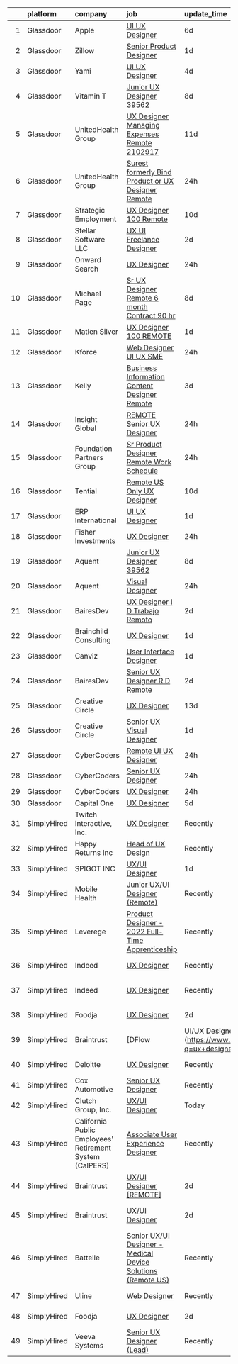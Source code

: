 

|    | platform    | company                                                  | job                                                                                                                                                                                                                                                                                                                                                                                                                                                                                                                                                                                                                                                                                                                                                                                                                                                                                                                                                                                                                                                                                                                                                                                                                                                                                                                                                                                                                                                                                                                                                                                                  | update_time   | location                  |
|---:|:------------|:---------------------------------------------------------|:-----------------------------------------------------------------------------------------------------------------------------------------------------------------------------------------------------------------------------------------------------------------------------------------------------------------------------------------------------------------------------------------------------------------------------------------------------------------------------------------------------------------------------------------------------------------------------------------------------------------------------------------------------------------------------------------------------------------------------------------------------------------------------------------------------------------------------------------------------------------------------------------------------------------------------------------------------------------------------------------------------------------------------------------------------------------------------------------------------------------------------------------------------------------------------------------------------------------------------------------------------------------------------------------------------------------------------------------------------------------------------------------------------------------------------------------------------------------------------------------------------------------------------------------------------------------------------------------------------|:--------------|:--------------------------|
|  1 | Glassdoor   | Apple                                                    | [UI   UX Designer](https://www.glassdoor.com/partner/jobListing.htm?pos=111&ao=1110586&s=58&guid=000001836e4c9356b1967c57c27b4a24&src=GD_JOB_AD&t=SR&vt=w&cs=1_9a049151&cb=1664002856144&jobListingId=1008146232570&cpc=AC285F3A3ECA6BB0&jrtk=3-0-1gdn4p4s3kbmu801-1gdn4p4shg4ek800-10d876441d9dbc59--6NYlbfkN0BvKrLyj5gPmtZO9T8euul8TCxuuKNOtzRJOomxnwSEodTz2Bc-sPZl5OJ9R4TJsNdP1LrRDE0KT8JEjveg7rgr2XaFdWdHk3lIFAJ3qXp8x5UW7eSBwDM-TFrC0_xx-L4h4jIwPYhd4pmUXRU2P9eVwrXTp1SwOBEBCd69L-RUDuFHNV0BN3UIWvexDVkv3ciSZdT6KVhPm1ZlsTyIafWaPQTFo7sPlu4wmHgxMe6D6-KFPfbn3jItwURolKmvRRLN7zkY_KYX7dsH14BtvPPQwspe22nLo7oce48Ztvh-HRLnIK83f43UV7Y9XcBf6RipVoqlSI8yCrJYiI4CF3l4fvyO-VGaWr252iDN411PeNVlxrs6j7K5Bhl9-hf16JEgkMOokVsY1Ei9T_UwAAcV9wT7umFWy2brHwFpnBiO-Pm4ldhwLuhpVzbZHmd708f0F-aTnbBl5W4V4FXCaASpBVnAauwgNo6yhLwdR9LKtxXCUTJt735LEDvpsqJNa-vRGe6NFPUxILfkitEyfHosnkwjAGRZodaRX_pN0J17gTBD34QLM7mV-FjMPkmy8k4wtx_XdxUH6c43FMWWkJ_FsEQuQAicXApWk4FflZQ-nx68-jNT99-DxPL4VhzeKx1NFMi7cfmhdyJO0K2C2vprDtL_na1T8beV1W0TMQ7rPXF-agWOGkaWuBVv6UYW_WVzczws4hlOTTCOtMZcfzRbZXkBsOx3zL4ipe1TcUvPwm_1s9FsqZlPKaWLTROfB2IWF9Hpg3G8B5gPg5Tbg_rkh4C-WHCCKgfvyv3L5d-YFVXXNMxsKaXHnRoN1aUqKBUNviBqHCPqYiyNgv15MGAtwq8aKUONuay8x4JqlhJ-6Onzrc0WUW7EoKBhottfpFL5lq7I6ymHEsbyT7CJggD_0ta4kgT5_9T1K9lwwmwwZoLjZ-1is3kqvUSpxgWhGFE%3D)                                                                                                                                                                                                                                                                                 | 6d            | Culver City, CA           |
|  2 | Glassdoor   | Zillow                                                   | [Senior Product Designer](https://www.glassdoor.com/partner/jobListing.htm?pos=105&ao=1110586&s=58&guid=000001836e4c9356b1967c57c27b4a24&src=GD_JOB_AD&t=SR&vt=w&cs=1_538b8110&cb=1664002856144&jobListingId=1008156227023&cpc=444700D72F2ECBCE&jrtk=3-0-1gdn4p4s3kbmu801-1gdn4p4shg4ek800-c94d67072967c9b4--6NYlbfkN0ANMurRYyPEXg08u6OamUd1Mvhk-zhFSGYIZgoJR86UvQ_x0FKK8TrZZD49G3rLjS-tjOd6xKKLyKS9NoeJex5njCyytidwz41-dQD_Vp22TAwtgMLTaIC4vgipjVMZ092ad3gCK2TTFYwdN9Ed0VUYXSKhXNMtyS3Iu1fi54C-dkhDP753avMelcP2nrpCURn4fZZ0pBeTq-uS1tLN52ZfGdsAusT4HwZokJmgTuQZFlMhzWn6LLjqy-AENu7tw4ds-d1953627YdQ_AVOB1wSezuAsektyWjxaTPWIusvqfgM0D4gRugN4qIld22xQI_NVpLFoELtOzO_0ZgZzByUbKJznGLK814cIVS40hMBqEjs1IzcESuWNGzzPTLgNuLVgvk-wjmJMHovcNR9TH4zfF6VD3orgXmGqFzQyNh4eXokZ6cA93KhdNB_41sdIL2aQi2uN1S_f7Z_ujM-79y8eDXksrSgrYA-4QHR7if-1veHfWHnNcd7aXrKhWHp3a-mqZ1LKY4FXbdKoSsY4K8u6zqM8joHF-DVkm9g_2OMVlurkh1Xhar-Rku0tn77ka6sf_w2ViKPe22i1xSOdYZiozeORWGfhhn-X6g2YAXFyvuMTGQAraszbN_rxo4r7rSkN30WmD2EgMEBzd0JnOMQBM3uya69NxCFPWpzAzcXOkyBUjex7D4yEgKlu1Jow5bq9xR1O1x_Apfxt6p250osSsvUxVVBLhCT5qbJIgMim7SR3fJxOdIEl_4BWz_DovdF638fnEqACAVY_gFTxHY6g-U6pKqGe-veYBNEt5OIYA-imunmmb6RwHwHbVdDb75AKw0_EOeqyEvJE045ONoqmiPe9JCY4-ZLi661g4e6uxxoXUEVGmQjcj7B2pXHLMNkKQoM2Bo5AcfA97vzIHYL)                                                                                                                                                                                                                                                                                                                        | 1d            | Remote                    |
|  3 | Glassdoor   | Yami                                                     | [UI UX Designer](https://www.glassdoor.com/partner/jobListing.htm?pos=108&ao=1110586&s=58&guid=000001836e4c9356b1967c57c27b4a24&src=GD_JOB_AD&t=SR&vt=w&ea=1&cs=1_56c64382&cb=1664002856144&jobListingId=1008149555421&cpc=7F6F94E2229B3AB5&jrtk=3-0-1gdn4p4s3kbmu801-1gdn4p4shg4ek800-09964aeb7f0bb5bd--6NYlbfkN0DsBOlmEAMqZtav1V1WKZO3RUElpafjggtWvxyDQ3xFSnW2ELFgJeLXwsld2gEIEagmPG55kbtsRLrLb22705RPLsx6hgQ6T8kUGgY5Eob9IFmQcBb-viRy0nVFIiNwludXrfNGoZHEQ-vHvcUe1dwZEjedTDVSi7oNbCCyrY7zQq2v-hv9bhh4lUrQ1w5DHLEW3E9q5_z7VyYNsmcCi0PtC3rylGbgpZInNN6BiOzVraPa1X4DltJJLbsT_ckA3HS9p6poUEf8FLYp7XBNH_XGXBBfCUyffEBkwmMsYV7CDuLkqsDszdnKHKi5fyMk7nMWy-DMGO4erP15oCg-gSvn9sRMAlqo_G-AWHhi5o5a89Ydk1IrReXx_Nc2NdCefhYReLtMUvtzghM17UDoqze6g5slgD26EOxfQlpmMwJrFHu0_IlC31PKEluawewnPGOsK64dCD4bvgxdT-DMJowLtOSThCuv0mkYZO_f-UYtM6YPMPpO1U_eY09LPAx1-Mk%3D)                                                                                                                                                                                                                                                                                                                                                                                                                                                                                                                                                                                                                                                                                                                                              | 4d            | Brea, CA                  |
|  4 | Glassdoor   | Vitamin T                                                | [Junior UX Designer   39562](https://www.glassdoor.com/partner/jobListing.htm?pos=121&ao=1110586&s=58&guid=000001836e4c9356b1967c57c27b4a24&src=GD_JOB_AD&t=SR&vt=w&cs=1_30a3ddc4&cb=1664002856145&jobListingId=1008143792957&cpc=F41FEAB56D215062&jrtk=3-0-1gdn4p4s3kbmu801-1gdn4p4shg4ek800-d40b49f18d499396--6NYlbfkN0DMrcEu7yrtATojKJA7cEzGQ3FdRGWLh0CZQInL4ECGI6k5tN82kdM0OKoro5eXmjqVcNjgB5epRYiURk8pU6ef5Cj0Vc6yfacMP8uR_qZ7WfPM-xoczbb-TGFDmK4GNG4OgJgk8QyDU28Ocn4pJKUo952bAkP-kkYll87KWmI9HseB3yUwjNu21LMpEqJ73SmTpNI2s9sBY0dE1smnh7kHLOtM8JSdn-X57XUDq7SgIAh1L-kOgWE4C7ioXrYaGZegCN5KyxwUfJV1xAoBV9Blsf__78xtBGA1oy_C-689HLkEzLWt7qw3rKd3YBCBxIR9I_3swuVjLxfTgxw2xCjBolG3-jOSiIBYBmF4Pc1C32LqV-ECJwnl1gZbSsmXovvflYyrorItXQCPTAeBxHWMH5AyOgRHKs0LUBRZgKTfRj9yKYgqeNd4xc4MV0Nrv_CMHDZ7WgvPbAwIODOK2bNYiS5U1vmVaI_5UFAhEemaJw%3D%3D)                                                                                                                                                                                                                                                                                                                                                                                                                                                                                                                                                                                                                                                                                                                                                         | 8d            | Remote                    |
|  5 | Glassdoor   | UnitedHealth Group                                       | [UX Designer Managing Expenses Remote 2102917](https://www.glassdoor.com/partner/jobListing.htm?pos=115&ao=1110586&s=58&guid=000001836e4c9356b1967c57c27b4a24&src=GD_JOB_AD&t=SR&vt=w&cs=1_7978c6df&cb=1664002856145&jobListingId=1008134369295&cpc=334ABAF5D42DC775&jrtk=3-0-1gdn4p4s3kbmu801-1gdn4p4shg4ek800-4831527382fa19f4--6NYlbfkN0C8O9VKdOj_1Zh75e9_CvYhSsWVxS1Pvi5WUWhsf4w7FOycHcR50Ta-CQORLM6vDVcl8koeDK1B0mHExEAlkG7njoJp1X-sxamrvYFlKwPmwKMg9qTb62sNo-PB47IUcAghoLOoU9DUWfwcBhqKJlP184V-pO4qxAYbD_xTcME6_L-ODbl_PEhQn_KOrU6VaMtH2iV3jRqKKNMd27w0LDdF09DsA1iD6PkDFUteOitht9CZjqIhRMuvnlbVAIUTxz12klEhM518sZvlR2Xb1vJKWetQWQlDicDJ7_YzzgBplI8ASyxhXaBjfbImzby8TUTwKceN1QPhhPe8dmb6VOPTyxAvCLHt5nIAd62HLh_YzUfnzSDHoiNzd12KjvE3JDUURWif2KDfg73mjcA-V3k2K6jOOJqz4SvVPtN1xUzpqF86QYCMyyTk)                                                                                                                                                                                                                                                                                                                                                                                                                                                                                                                                                                                                                                                                                                                                                                                                   | 11d           | Eden Prairie, MN          |
|  6 | Glassdoor   | UnitedHealth Group                                       | [Surest  formerly Bind  Product or UX Designer   Remote](https://www.glassdoor.com/partner/jobListing.htm?pos=106&ao=1110586&s=58&guid=000001836e4c9356b1967c57c27b4a24&src=GD_JOB_AD&t=SR&vt=w&cs=1_c132b33a&cb=1664002856144&jobListingId=1008158415002&cpc=FD1C1DA32C38CFA7&jrtk=3-0-1gdn4p4s3kbmu801-1gdn4p4shg4ek800-dcc99525ad15f39c--6NYlbfkN0C8O9VKdOj_1Zh75e9_CvYhSsWVxS1Pvi5WUWhsf4w7FOycHcR50Ta-CQORLM6vDVc_d6mlvMmodh148_lKU6wNFMck6kYL_C5JaDh7rHJw08C9tY53dT0fOy7AZxBV4HecvY_6WHx8P5gnpJYh-gRf8kKhng8wXcUrnK2gLGx-iG5z141LqeKWaiMcCzdBzIb34Ug1nyQJBB5bj0Sq8w9tSUEyo5jKnIAA7gHzxZihFxJGeleggXTdaLaJn267FPctZr87BYAkUZM2juhj9wqbk52bD5PWkp4j-pU0H77qo4hn6dzlNe8amLKr4xCMymiXYLwtYfoSYvOrcX4YK16pCldgbE2TCAlKm9Z2geMfSbV_mqzYmGbeHsiyLpgqSoE2YDShsgsEW4qW9QdPuBJSn-dWXaewSzje5koiAGzKhEtxR2F5153KAxUGvzPCew4%3D)                                                                                                                                                                                                                                                                                                                                                                                                                                                                                                                                                                                                                                                                                                                                                                           | 24h           | New York, NY              |
|  7 | Glassdoor   | Strategic Employment                                     | [UX Designer   100  Remote](https://www.glassdoor.com/partner/jobListing.htm?pos=113&ao=1110586&s=58&guid=000001836e4c9356b1967c57c27b4a24&src=GD_JOB_AD&t=SR&vt=w&ea=1&cs=1_79854fa5&cb=1664002856145&jobListingId=1008137766632&cpc=451933188B21919D&jrtk=3-0-1gdn4p4s3kbmu801-1gdn4p4shg4ek800-d2518091f77dc495--6NYlbfkN0CLSf-jfoHigW1cBjtGRtm6_23EvXrANN9AHlQMkGJBi-HdtNOOcaQbCOUJzBwClh9UtAwD2k8FEfSwNqy_Upyq70Evp5tSKG0UP9ez9tZ_oUxr7we2plhRvRFHYgaqhJLAvqyFhIKWYZuM1uIY8rDtnTWSzLxSJgjgjHK6BNEhnuocKvqDADkSHusUbCcqlGQa79F0aWP7eliSi-tDmWRnzYuDsdhqAPm8epDzHwSX_dATYiarw5WqIlVMc5vq2FP76Ts1Q4G5DsXY2kpPPFWFZIQOOXBVPEI9TcUn-qvOkLrIh5zpgcuoqFYGnLMjucH16-guF6YZ6Xw9A8Ug2ExU8MobkcltRz7Dr-TyR6MHvEskZQ6oQcMzrBZFP2ywhQNnh1_1SkcCXsuX-ZitXTYJfwD60YucKu5HLrAzikGZHQ994wMxCKUrdBiWoeqoDsf5i0KC8LwhXmg8kJRwHsJCvPOaCktilp8R22-_aWSB5u7K8ckIJ_FllAg82JGIY_vPVDLGrxvHak7Mz4336stm51gdPFoW3hN-e9x5-Z61c42XL_sygq3e7OgzVW_NyZyT3LVGm-z98Q%3D%3D)                                                                                                                                                                                                                                                                                                                                                                                                                                                                                                                                                                                                                                                     | 10d           | Remote                    |
|  8 | Glassdoor   | Stellar Software  LLC                                    | [UX UI Freelance Designer](https://www.glassdoor.com/partner/jobListing.htm?pos=123&ao=1136043&s=58&guid=000001836e4c9356b1967c57c27b4a24&src=GD_JOB_AD&t=SR&vt=w&ea=1&cs=1_d2f295e7&cb=1664002856146&jobListingId=1008153816308&jrtk=3-0-1gdn4p4s3kbmu801-1gdn4p4shg4ek800-5c97b58db50d63fb-)                                                                                                                                                                                                                                                                                                                                                                                                                                                                                                                                                                                                                                                                                                                                                                                                                                                                                                                                                                                                                                                                                                                                                                                                                                                                                                       | 2d            | Remote                    |
|  9 | Glassdoor   | Onward Search                                            | [UX Designer](https://www.glassdoor.com/partner/jobListing.htm?pos=117&ao=1110586&s=58&guid=000001836e4c9356b1967c57c27b4a24&src=GD_JOB_AD&t=SR&vt=w&cs=1_9f04c302&cb=1664002856145&jobListingId=1008157895785&cpc=82B3195DA92CAF92&jrtk=3-0-1gdn4p4s3kbmu801-1gdn4p4shg4ek800-8f4b073549829730--6NYlbfkN0B7YoEZZ2QAGDyEGGmBPAUWSHc1Mt3sMCn9FehKcWA3w0jw7EbYYLNYdQbp0yVH2fugv413yyweQanum4QFGmLZqKrcSzHvIBVBvk2d8DoZbbXx2Gdz4d3zM4qIDehGxxQ8itLInl7HELrBWipuv-tJb7kkoK7niJn9TyEhbI6G6ZeXmxhysYSxKV0L8HnFQkwVlcVxhebwd5Dt2aRsEZj9UadQZgm-obr2CUWnYXmx7w_kg8eCdBgdEE3x9sngQc6SZVHlBMC6DcthpjE_EkQ9Lftx9x1x6CtNkaLpvAd75H5ePRKCaF1xZ6pT0uMNZC5yspGhfb9vbxthpujVW4U_vgJcyDi6-qKjOsyeGFe0Cd6nFfrAhwnVa2On_uAYNKHukPSSECiDKN032e4MMEUrDrhj1x4TXv7optx4v0J32Js_RzixOUguZFZF_fPwuDd2LS2piAZ1Osdh8coiEAP9trCV7g7hHqlYBoLyFgI2MKlfwhebWS4t_c-8R6ZDqe7pXr3AlO0MSKYjCE6HJIBcjCBtZCZT5dH-oqTtOkCKzgx_9EyWRI7DyhnOLDH-83ys1oPhx8XfRG8NiTsCpRaA4EBSf0gP5kLscMMa4mSWZMjR0Z4IHxNExT6mwpcYwRZZKivcylpUsLKV7rbdkQcnd2zfrxcuGnW0RL6tKeSUcTP8yw1FaPTodpJhaHmC_KD7-eFlxPyfQsh9G6x_3rtUZBPCS5jl-cN1u4rnV1-ZUZlGy0vq7c58CVPSzioQTYiRo_tljqATKKEqCBQ0njTvUk_G0OkgElsv0smHzFlfHZdczwlXDnmOqgET2rb_fuicjvd_hGBdsAnlV7I-_EK8KqxH-NueiR1ftzG9Arj4sQNPnDvMPeu-3fbnyIPLVDxRvVwToEKpMzHBE4VTh3j4kg72D8YZ5Q31gPIRviAc2iWQPRbkNB4QnCjaQlh1HxNe41Jjw0zedZsrS2Rn2HgIMCXyc3omCAbmHJ16vyVsNg%3D%3D)                                                                                                                                                                                                                                        | 24h           | South Norwalk, CT         |
| 10 | Glassdoor   | Michael Page                                             | [Sr  UX Designer   Remote   6  month Contract    90 hr](https://www.glassdoor.com/partner/jobListing.htm?pos=130&ao=1110586&s=58&guid=000001836e4c9356b1967c57c27b4a24&src=GD_JOB_AD&t=SR&vt=w&ea=1&cs=1_1f2cce85&cb=1664002856147&jobListingId=1008141483061&cpc=C4A69CCDBB3B9599&jrtk=3-0-1gdn4p4s3kbmu801-1gdn4p4shg4ek800-ad431b5514cbeb24--6NYlbfkN0BR3ykMnr3Vw97HK5IC0i9Uo32NXohanwqRY-CI8z69bl4xOa6Yve6w4x8Rf9t5B-UH7boeZGxTmOjnQDmGYNsMeyFVFzCdeo49r93-jSof1IMOoLWYlhXUl9-PZM-XuAW8AS6JqRldYFnOkA3N1xw_6ZsiwzmIa5jb-fhiMne9e8GxckqY6tZk1fvBESiNKXOpu3VO1JsECLykX6d8x7fqiUGTLfLo1aL5K3-WXEZ118IfMaaTs1LKqd2k9fAGNzZlI9IQwAIRsHPQPDvvevU39mO5Ere8KJezGWaFo-SVdhqCtVAAcqBuMwXzarm25xgIjU0tN1QhRfD-3hUh8z3WZ1tqNtYfs3ZrF7Url4nHnrti7rPQ4kdpsLlAnmCgypTv-GJlR0By3vvZJmTx-a2szrCr4DOz18qSiUrgZtwo7y8g-4avqAGWvysHiiej4PxskoOWd4Rjq_ss8O58TR2-s_S_1bt39eLw-8OJmq5BCEZt_KruSoBdrhyntydpuSfCzW0wG65FK8c6sk2IPRoL3nYGpmjPeo2xM5VbP0YQGFtpCnjSx65sYh6cmR_SqJ1cUUG9VtijHmxH_o2kHioSS9xXp7lPzcf5yLy3pLeyCumdT6bl8rl_BIDcBcqDR3wP4A3tPEHKPXkR8BZTNks00tOHiJEQg217w5G_ww6Cf0sYMYyqw0vkWJ9N7JBXWzYX4PvI1ZsjbLR9Snv9ZllEV0F9heOYzAIlDrtLEnDAOMvo-OwoFv8KkoKAQL3qn1RTF0FO9jiL8IKwraQB6_K3kNXFXaf36WkpmB-yXHXAigaxSQ6rSGtZtUn568hrjyJy48elxjClh8edZVEpXsNsr3u6r8dbhxEFac-6FrUBKXGEAN58Twbh2Fu-IiYHFx490b8iUtK2fN6qgHghg3r-mbeVfmjGGsi9RXZwOoKmksvqusGuk4zYL1ukDr7Yr9SiSOXauAICPqJ5HyhHBFY5fRBMbzQF4ikC3r668-crgHnlF2bt9rei8m5WYgYL4ptqND-iofnETg%3D%3D)                                                                                                                                                         | 8d            | Boston, MA                |
| 11 | Glassdoor   | Matlen Silver                                            | [UX Designer  100  REMOTE ](https://www.glassdoor.com/partner/jobListing.htm?pos=129&ao=1110586&s=58&guid=000001836e4c9356b1967c57c27b4a24&src=GD_JOB_AD&t=SR&vt=w&ea=1&cs=1_279800a6&cb=1664002856147&jobListingId=1008157161249&cpc=F41FEAB56D215062&jrtk=3-0-1gdn4p4s3kbmu801-1gdn4p4shg4ek800-82b171dfe6f368c6--6NYlbfkN0ADTliTSg4K3aDxe8vkHVVj5ml6bx8ND6Ab8oliGx3AtQak9O875La2bFZ7Jqdg5u2Xh1ikT03pcuEnF82x6T6YONLZGGNBWEjZBe-U4gTeYdVOkSKX3Rcye77vhZPYTUD3Xkh8jdGRhkUY0WS_Es3xBahTFU0W9byx_1nEji0LDNu9TlDZt_27UYEBLeLWw6pIZ757fNPOxDmIkGcUNQZjw9nviyhC39nrAYh0uUN0mszIEdOGwNBl-_vBpOyJFKQD18b-2KZCrDzKAhA0vFwTO4Ey0aNIr3ZwQP8gHLp5QZLSWoMh-ivDp5Ar6-k9d_a2ngsOFjLJhv6XesmU0CRXE8hpamNV_rY0kD1_aw-tH_QwIIiKi8zd11lAGynX1H1ePeW5IOy07rzq-VPQPdxrESBs2mwQr9OUXVGQLXAi7_fDx4gZhyEF_qVG3qT0ZpAynYln_t_1x12l8l7J90NRxob_F6RbuUN-KQfKop1AZQ%3D%3D)                                                                                                                                                                                                                                                                                                                                                                                                                                                                                                                                                                                                                                                                                                                                                     | 1d            | Raleigh, NC               |
| 12 | Glassdoor   | Kforce                                                   | [Web Designer   UI UX SME](https://www.glassdoor.com/partner/jobListing.htm?pos=118&ao=1110586&s=58&guid=000001836e4c9356b1967c57c27b4a24&src=GD_JOB_AD&t=SR&vt=w&cs=1_e4ef9b5b&cb=1664002856145&jobListingId=1008158908472&cpc=0C139D4CAD5A6DB2&jrtk=3-0-1gdn4p4s3kbmu801-1gdn4p4shg4ek800-8da800aff5c48914--6NYlbfkN0C5IatSLh_Ak1q39eQQoPIxD737RW9NeiYGvIRXkrLjEBkC4LI6KweFWWPiS1Pvvlwx__ljRt7Dl1nJ1xXn5vAhHZ8LmgR-TKHMhn6D6XAMRqnG9JNUo7jKF3vHk24GFGAN0_cjTI7eMh8KsALY_eJS0-3PCLHnWskmk-BUf8iz52cvd8xC3N2WGHNCykHD2vhdwGE28dWHDeMG_lIkVtkB3D1AAzIEGpx_xcssDeKKBRxpqb0fNZtnwUvIa2BbWEWTEJPt-MiY4f4e3oTpUVYUOFu6H7qp_qXMNO16mkPt9vu9CX8rNW4MSOhA-BOmrvOEtHD40Bt1WvO47TWeZ0CPoHkEorZiYG8936LuGsjH-SdF0p1yQ57EMkP9KSJKpGlAXmXMg9h2Xzc8JiAxgAWOxDfZnDzmyasnNXCZtY9-3SFaTLod5RA8fJDbeq_o08ZfTdN3XEzoq3iiYn4vOfB0Uex3BsEsmzS4sXvU4-Vi0K13nwhXeaG1UfeRRtrDK5PtKb6bJKEUEnVNFykXOkYE8vTZOUEfdDTn-J27N2AwlW4kxKp7u0d8TwjbFMf8G2iJQKppcIpLxR44HtNqrUDvMANZvOMqppCPYlEsJE8hxokQLBI2LfMN)                                                                                                                                                                                                                                                                                                                                                                                                                                                                                                                                                                                                                       | 24h           | Anchorage, AK             |
| 13 | Glassdoor   | Kelly                                                    | [Business Information Content Designer  Remote ](https://www.glassdoor.com/partner/jobListing.htm?pos=127&ao=1110586&s=58&guid=000001836e4c9356b1967c57c27b4a24&src=GD_JOB_AD&t=SR&vt=w&cs=1_bf35cdab&cb=1664002856146&jobListingId=1008150336638&cpc=451933188B21919D&jrtk=3-0-1gdn4p4s3kbmu801-1gdn4p4shg4ek800-b40e31676a4fe46b--6NYlbfkN0D6qFSVCaa8tXn-rJ3OcXif2lPyFmwsE2iZBGE4YLg1gx__EZLpAlEsnLQxHxM66JlNM1WKENRwKqZHXzh5i2EOi61Qd0RqTVByVZkpxwStFfDzHe-A_WXvxn0SR0sUdRdqN6Kdc_k_1gylGWfzPI-UxGNCijDvZRRVI97Eslz8rcDR0UBydlPoRM6OtxaGOhGrO7BO2DVIBcWykPEtoAEsM-08IUqE4Zfcelt8UmY5dpqJAAWZOlJ47HVcQTfriXupIYv_zUG46VdjRxEVP-8ICwbB9TXiSi41MnonsUQaP5THzIm5bKQb0Zo-UEABktK68xANN-PSVJPzquJ_LSptxnyEYnKd1ib627kQfIMY_LG6rvVgfhPrZV2NSM9G2TR_kpE98yY9RhCCT6imhixQHPM8mFJF7iIGmBBbsstwYe4T5nZMI5gBXBUIEDpPAkSoj8dhrTqaCgz_Z6ajFzmM2N_vP15MCGK5UchVHStdZJcqCnY5S46xkxsDGVHLYoLbJ2pch12oJiVQCyca1mAKBNbRE_zd5Lr-sKIm8bLxx4cYt0_BcxqTfB73zr8nFK6Ri7FBc0RZ6DfaA0CqzICcmOWnZ62O30UPw0axXNN6awcI4oA2cQieVpy68I8NRCKeUcOJwRsyz1r2S3WlkE0Qu_Ut-KKMHJuRv2QLGOx6h6JyLolHbUtipDyEQgRa1wTiK3wX_JyhB0G3iXBj6pE1TNIGGbZvcR2fQbq8GO1jZn8js1_zgra9nS6gb3OZtro0_KhAtJpPyB_cKnDG9RWkxO6jqLxcIpLMVRfFkM8jD34oSQv0-d8mcXTVOcgene7s6ndpq4-tMRX2C8YG3p-kV70Coycvw_8_pkOwUTbquwoh-T4tqtX6Z23f5wrL1QvXs9onsbhD1OEVDjq90o_WVq2s3t-uQfdM0AmQOJoK64TzWHZDagjQPZMhYbMoOLBezzPkOgG82KElQVMAiC-H4fuxv88C25qg2XHOdmAGvDwPgAvsAeCDVsjVBwCrhga43Q1FxlqMY8oOqgdeApHHfK1okqCIknX9CiJIXYTeNfa574vWYEIhkInd6V4Nhg-yFV9n6gQWk2AjPMVtBT8tcOlUfLEc2NptVeRPzkZR32VMVsZmuU6aUwbGcsue0cvre5GjH5wZiG3vRkDWogwxuoTFxzyz8pPfj8smD5OVeqxJnkjBfNOl) | 3d            | Atlanta, GA               |
| 14 | Glassdoor   | Insight Global                                           | [REMOTE Senior UX Designer](https://www.glassdoor.com/partner/jobListing.htm?pos=124&ao=1110586&s=58&guid=000001836e4c9356b1967c57c27b4a24&src=GD_JOB_AD&t=SR&vt=w&cs=1_d4335978&cb=1664002856146&jobListingId=1008158843850&cpc=334ABAF5D42DC775&jrtk=3-0-1gdn4p4s3kbmu801-1gdn4p4shg4ek800-a2193543dcd69b42--6NYlbfkN0BKkHZu3wF05EeDimN_p6sYpKCMArvwa95YdH7UpkaBCqc7l59ErwqcEcAPjkf7d0sz2-2AHUQBoeDMnXXcPuaad-WuREd8-3DcdIiHIwqKLbDfzOa57ijM-TsALsAW6JLmYV7PmRYrr9BF3EOOJmBM63ccbkNGM1O77aeRwlFoU7u-mP9dwR2BrWAlZnm6xoW3jplAfSdQVAuiDzkR3-MLmlRz9xFbe2vMNLn3wkPXX1iEmdgO7FDeuSW1AJA7vYWMG96pWUwhdSzsDwK5asO4UhDamjL6Cjqd1PYrnPeZVC8_B21e9eG-GkmlwW_oSY2MzrgWgt-wPePy2UeVbLlHmzbHVCjrp7Kr9xc8tIhzRHMm_9H6qP6FJtqvGfnJ3t-1PgyUKvA_Lrfh_3hp6YfGobDNcg9njHRo165GW8a7hHZyMpPGHJDL6hQIiUt3RucV44gVpOcKzSrrCS77TcAMfbN9Lz4xbwOhuC84UAUS11j_2IT86U8X)                                                                                                                                                                                                                                                                                                                                                                                                                                                                                                                                                                                                                                                                                                                                                      | 24h           | Silver Spring, MD         |
| 15 | Glassdoor   | Foundation Partners Group                                | [Sr  Product Designer   Remote Work Schedule](https://www.glassdoor.com/partner/jobListing.htm?pos=112&ao=1110586&s=58&guid=000001836e4c9356b1967c57c27b4a24&src=GD_JOB_AD&t=SR&vt=w&ea=1&cs=1_085ac327&cb=1664002856145&jobListingId=1008158540732&cpc=AC285F3A3ECA6BB0&jrtk=3-0-1gdn4p4s3kbmu801-1gdn4p4shg4ek800-e81296beba123334--6NYlbfkN0CyFx0_lGWa8-7qybmdUr5EgxLjFnvOeN20bKdVHONQhUbM-yssWcnjuq4o0rSOZhop3lOnbcq7MBRz-ePrwhA6_j9vzkSuWPhaWqhJlgKAPN_v1IEfk01Ifo2ggelye6NhS-MRl7RWVVaqyalik9pvA1PEdII8bHJquNYGFThbEITg0MEyJpm5Uq75Cj0B7KPtyVbrCFBbHLRD66fNQiw_F7WgR_IOjdbXh5NE012I1Y9YZyOrnhpMrRhDhGJFgdSvcpuYo7TMUPMkN9lignwslm9mlGIN75B5JZ2wcIL9IkvjUYvpiOQSQ5TVPChlyD-HO4d-ahs-c3gd6t0h9dyRzsqoOKGWEQoQSUa0IHFrz8KHaVozmf66JdE2o3TbidgrHBUfwvhw-C_VOUoCV9Hrm0m0JPym0EfE1CXHJRi6aQa-MF5MyhEFF17-C5TnPrFmH4qJPQw1nIMRGzydRUt_Z2h4Z1q_caVsb_lJqYtEh311Ez3MNHlMIIFaISS8qLayHRZJz5Cyww%3D%3D)                                                                                                                                                                                                                                                                                                                                                                                                                                                                                                                                                                                                                                                                                                   | 24h           | Remote                    |
| 16 | Glassdoor   | Tential                                                  | [Remote  US Only  UX Designer](https://www.glassdoor.com/partner/jobListing.htm?pos=122&ao=1110586&s=58&guid=000001836e4c9356b1967c57c27b4a24&src=GD_JOB_AD&t=SR&vt=w&ea=1&cs=1_a7b8ccf2&cb=1664002856146&jobListingId=1008136768681&cpc=F41FEAB56D215062&jrtk=3-0-1gdn4p4s3kbmu801-1gdn4p4shg4ek800-42e4b26472316ca5--6NYlbfkN0D_VUMocHtM7-M2l7xhQCiQST1RW5dQjS02UsWe7tYaNAZWZWTzZ6bpJTAOxr1kLZr3xpXayfLm4yei9LuY9o9VpOxD5-TI9ih1PFX9RuCyBgsaXBjuBaoEGRkvWtyx0p0KaxSUMjMhkeY4uIw0Ppbki8B2tEQ527hgWe6nWlGvq0HlKZmQ59BzWZzAStSGL-Y53mDNspDSIWDUjg20x8SMPoL-lcu4aGe4ynKWfTpQ67L2HXw_KLjaLcj9hLitbg03i4-fRqBmX1EeiHuEndOGPU1hWmtxXr5QlBzn6smft8VRvukRiWINNEg04uE9goSlFYQcG4IpIzYGuEikKbQv6cFd7Q51aVUHMX8sH90PiP3KiKguPi2j9aV_97gklwEFNQ7xe0M6PnTy6m7tPPMegX_20--qlNSHVVhOVlkp6_JEigqsnHoGoec-qcmPlg7KZY0_1CKOU4FGdJ-IfXb-faWoRBn7u7OkA9JtLA-BUgy_9QCRELIgwbyGhs2bqkZmqAZScLfbzrP7mTV70DNT)                                                                                                                                                                                                                                                                                                                                                                                                                                                                                                                                                                                                                                                                                                              | 10d           | Remote                    |
| 17 | Glassdoor   | ERP International                                        | [UI UX Designer](https://www.glassdoor.com/partner/jobListing.htm?pos=114&ao=1110586&s=58&guid=000001836e4c9356b1967c57c27b4a24&src=GD_JOB_AD&t=SR&vt=w&cs=1_ce5054a0&cb=1664002856145&jobListingId=1008156637390&cpc=48B9F4758953335C&jrtk=3-0-1gdn4p4s3kbmu801-1gdn4p4shg4ek800-33dd7240dfeb75ab--6NYlbfkN0DG4ntHtB_rMsnfhgmnSvK2brktLme1L4SiDeJjQ-izrVOLqRJ5-yjE7k3D6lhaa8-SRSEQY9g-ZVyivXU1ZCQe2SjfcTkPkuD_4f56oCUOt1l29XPTuLztoiJ78jMQv1EFKryjDKwvUt5el-lGKKEA4mllF_82pZzRLxDFMWoeKZzNofd2V0GjSEGi8B4GSuqwbhrb7yk3KEs1-MrTxczmSYuh-ZWMC5NXn6Q2ZU9AQ5KRDFBmVvy5xd6VJdMIqokgOWVS5SkS5Mv_yfJ4DNub7dgDfsmA-sd_KHfVYU4HBN-lhT3OfEoRxHApX8MALi4hDt_weAMvbmDujvKT_0abk6eBEajQbhSFC2Ims06dxVh8lRGlxP-jQ7mu9JEX4uqKDgdxs2Am6BkzvgEYqUjgZOFK2PzBLvq9_lXO8gQUvuvKZBDBYMLhKHo_1Lles8c4vqu7DAzZRO6S7apHw_7acIdQBLNiTp5OtlTOj-82fIbzaMWv2yX9EH0wefvBYyPHTzQ6_cid2JzvKLXpjOL4m91uJiAI_z00xIr3jT2aaifQKKxzn2oS2RpOO53gbvzWdFazXhwqVLaRlUEi5C2BmDEzHgOP3FAqW3fkGtg0zH2VF7tkAkpg5aa5hjADfmu2XpXWCZu1dvrSP2Yddnr1sklPW2JDh9zWg16IGG_Leg3Xsu3Y2xEtq3hATeJ063NcnPDYEVyRHG93LFZxn6sbX2XiBhTRg0VbQbXRQm0GwUad31DVDs4nH_V3-7HciAkalRyRDmCaddfBrR-tRi_uzBLRElqX9dxxHWk3JoywpUCI_fxpr9WyWyOP2rO9LrJoUgRgNoBNFjocJ8d2JRgHIY5bpl85lTyRrqVI6DWSEzgiq8wsIkeDj7wqXjtO1jH0EcO2-hSD0Jt3070U7e54Z2_bUlNQOKBISwOfXVkD0clT5SxLdnRTWevMZHo2bFJQwCWzZg6GOxsNYu-9_QWtKCxh6b9gyiuS3Ux8OOc3U8K8bHuoUQbV)                                                                                                                                                                                                                                 | 1d            | Remote                    |
| 18 | Glassdoor   | Fisher Investments                                       | [UX Designer](https://www.glassdoor.com/partner/jobListing.htm?pos=101&ao=1110586&s=58&guid=000001836e4c9356b1967c57c27b4a24&src=GD_JOB_AD&t=SR&vt=w&cs=1_9e854679&cb=1664002856143&jobListingId=1008158878121&cpc=F45C15D234B746DE&jrtk=3-0-1gdn4p4s3kbmu801-1gdn4p4shg4ek800-af32e10ab0ef40ff--6NYlbfkN0Bl3v-xNSUlX6M4P4y9QgmujL-lOT3HgqySKLBFYL1_9cuj82YyVgUSV6vzZlcSa8Zpggfpn7_ciTSFUhjkpLXIAbL8KCxd20ZO0SySvouYwW8OnTLM4w4CNuj0OeVHJCF7W-N1VEtn2pFinCUF2OvmxI7zzNq5BR52MvS0dfLuXl3LvkvHbPqs45QaYha-s2KTZgCHnowCwfNXXHkcUtJWzlGbm6jZn946Hwn9uTHn92iZLFks7Ie1Ch6zY2i5lgHFirNFbvkFteJPa3ZlsvCPiVhLDobUzA2Bwx8QuvjUhyt1sB0cBnEnSz9hzDt7aR6cOiDGl1ivAlZd9jjifgJKJ5x4VIhFn7jR5sw8PHYXKB0_HiHbR1A0uokAKd6p4_qe9vDu_O6LYA3SU7jnIqkpjTezsCpb9C_YyZk_D1F3X9MYeCcC9dOkBd2aNND6ews%3D)                                                                                                                                                                                                                                                                                                                                                                                                                                                                                                                                                                                                                                                                                                                                                                                                                      | 24h           | Plano, TX                 |
| 19 | Glassdoor   | Aquent                                                   | [Junior UX Designer   39562](https://www.glassdoor.com/partner/jobListing.htm?pos=125&ao=1110586&s=58&guid=000001836e4c9356b1967c57c27b4a24&src=GD_JOB_AD&t=SR&vt=w&cs=1_af37e7f3&cb=1664002856146&jobListingId=1008143268343&cpc=3BA4CE39D5B5DEF5&jrtk=3-0-1gdn4p4s3kbmu801-1gdn4p4shg4ek800-60d6663289edea4d--6NYlbfkN0DMrcEu7yrtATojKJA7cEzGQ3FdRGWLh0CZQInL4ECGI9gD0Wolx9R2EDT7B77c2cQMRQOZ1xQi8gwATJaMeFYXO-vAbsfBUomsQt7k-RDmrDJoQ113Qu_uPDp7nmZmS5hzAkgk13Cp27GhZwqqilOnjEifrkJUyaTiM-8FdwIlMop_V-6rO6x3pZbzrs7UHRd3BnGp4Ag4vkGZIqNWyascEvMwkFGAdixAZI7nG4VquM7nLcKFK1R77qRpkt3aSvrpSudxx57NdOPyJPMaJZWVi8tJPu8mGzWMoOKQ9EQKnut50yHWE0P5yX6qk5dp0Yqo4x7NgSRai3Tuq2xgJta6T17Gzg8OvVfSVZfE_N6CxMbhhpoXkDsKiJmd5uRSfVdizWTNJ-1FeCaouWg8qw3ywDxAZN5E4LFGcmJ4xucd68XT0Eiq9pYM11vjLoaTKtMlfw4kKxJcx7pCZRIV0gck5YylgJ_Fl5w%3D)                                                                                                                                                                                                                                                                                                                                                                                                                                                                                                                                                                                                                                                                                                                                                                       | 8d            | Remote                    |
| 20 | Glassdoor   | Aquent                                                   | [Visual Designer](https://www.glassdoor.com/partner/jobListing.htm?pos=126&ao=1110586&s=58&guid=000001836e4c9356b1967c57c27b4a24&src=GD_JOB_AD&t=SR&vt=w&cs=1_1435b7c9&cb=1664002856146&jobListingId=1008158949496&cpc=B076152010A3B66C&jrtk=3-0-1gdn4p4s3kbmu801-1gdn4p4shg4ek800-2beab228546f22a2--6NYlbfkN0DMrcEu7yrtATojKJA7cEzGQ3FdRGWLh0CZQInL4ECGI9gD0Wolx9R2v-Aex0-GK06pOlcvf85hAkF9xOV50nFLa9ApCh_xox4M49Gmz3N93XEAdSjU-CcC-n-d-wa2hTXBa6ytqcjWYvyMQc2BB2WSSnQbmGgIGNdCyJUJMYCFKbAUE_si2nt_AiVoFkk6Svkvm5w8wyFQBYkp3RUZxwOXrfTy5LRs3dOjhrMw9vRlqVljVmTVO7HRgZvEw6iv91gvfnPPatigShcdaVj3zguD3L51HI6YpOzFbo_QVP1LXm8TXgfS1CbTqibW1f5goJ8TlbMnZLgTBuDalcXwsVnU3ahoRKtlA-ZHecSLicrf8-aeUNJmTwBhR03BwhzE44Eg8xK7nLiAO1JdyxuZ1izDweowZI4DVm5nwD1DT-HSOOsLvnGSH2fl4jZosfktW5e0BeKtViZYV4yHxwyvatcwD6wyLErmEiI%3D)                                                                                                                                                                                                                                                                                                                                                                                                                                                                                                                                                                                                                                                                                                                                                                                  | 24h           | Seattle, WA               |
| 21 | Glassdoor   | BairesDev                                                | [UX Designer   I D   Trabajo Remoto](https://www.glassdoor.com/partner/jobListing.htm?pos=103&ao=1110586&s=58&guid=000001836e4c9356b1967c57c27b4a24&src=GD_JOB_AD&t=SR&vt=w&cs=1_bf206d86&cb=1664002856143&jobListingId=1008153487086&cpc=8795CF9063CD573D&jrtk=3-0-1gdn4p4s3kbmu801-1gdn4p4shg4ek800-7c2fd758b580ac25--6NYlbfkN0BfEGkshao4EhrCCf7LYqKO8VNtf9vkQrewuI3DmTR_-G3zJxSBeo1ORWaJUaUR2cJI3o73wb8YKc5LKN8LXL-jw0hovnjpfgcvANBgl_lGb8T0bI_cUVDnP0Wa5V92N-zT7luLpCE5WYxSyLDf37EibhOh2VLOkh2Xm9LOQCaaYRenODoP9mJJ4Ml2PJluIlCEQLP5UT6PYlrCHvLb8RRYUlTU1f1_QF-KlN8Mf2f77pYbuumtA6NvNVwp4IP5w1OzH622Xu3k1o7InosNFjfa0t2Md_Oor_7f91kmIgXTd_HIegYBCPVeCBXPA_srZ9x2lPjw9lkG3jqADzWZ1bI7k94k8W3WaiI8dBHE2aQTZ9XrqrBuqeDQMHR19SFEiZ9EFN-M2ec1nTze6nhWhyvmC4w_IzR9fR50dYO5OoG9KtpxvQAc26xj_HiGftRxBLrSGY4IigG1DGdw8WFCPMOQ-tyrEyDqqk4tYSghZlKqXpr1rx0rABtYrMw2HldaXonpqeHw2Q6achXCqppfdMyMDIFSPka14kiHGr1OIDowDr9JsM5w45m-MMKsQZBiIZM8ve4C68BDw4PnMrmNs9gf)                                                                                                                                                                                                                                                                                                                                                                                                                                                                                                                                                                                                                                             | 2d            | Colon, PA                 |
| 22 | Glassdoor   | Brainchild Consulting                                    | [UX Designer](https://www.glassdoor.com/partner/jobListing.htm?pos=102&ao=1110586&s=58&guid=000001836e4c9356b1967c57c27b4a24&src=GD_JOB_AD&t=SR&vt=w&ea=1&cs=1_b9451e18&cb=1664002856143&jobListingId=1008156943592&cpc=1CBFC3E34E2A31FF&jrtk=3-0-1gdn4p4s3kbmu801-1gdn4p4shg4ek800-23deacca41b0a23b--6NYlbfkN0D9WVocQD-f8P-sRQJR0mIRdPBm-JIjcAtSaW-3CoZAqiNFq7J7zSiiXOxwEU9hFnO1Pc7Z8_8_22d8z3ec9FLGflKID9U1JUVYimy-4UaXEldPx4JIyRusuf9M9AmevRMwI-jAXvQoR319mj1IpE1JlsHlQ4dG5-TA5YONDqe4alY6CgOcUX-wbdsN-3tB4FBTqMPwFaPejHRKoEXq2msayMLtuo3ij6inhiKhzf3sakmUpsKSx6xBIvmDpQb93BTD_QJwqmoccc_NmFQgFrsXUXSVU6IsR0g_cXTdKO4G9r4IMs9XbMp_KeXbIW1tBx1qTrrNP05i9Hqktdxk9NrpcmX3DLgrHuKLF_UyhfAWa07P1i9_LDzJVbSMSjYNempWS6yJHqkqiua91-XeIVOgiDV-1ZkKaRic7lL94shYWuSt5MjB0ukhp0mXGZhE2_uI7so5So25qgc0Ici_NpRtGkdrGNWE3_BQatF_3fuMV7716h0-zk78hoCjZ-rA-AB1E-xspmp3lw%3D%3D)                                                                                                                                                                                                                                                                                                                                                                                                                                                                                                                                                                                                                                                                                                                                   | 1d            | Remote                    |
| 23 | Glassdoor   | Canviz                                                   | [User Interface Designer](https://www.glassdoor.com/partner/jobListing.htm?pos=107&ao=1110586&s=58&guid=000001836e4c9356b1967c57c27b4a24&src=GD_JOB_AD&t=SR&vt=w&ea=1&cs=1_b551bac6&cb=1664002856144&jobListingId=1008156531493&cpc=654405A9B1E0A9F5&jrtk=3-0-1gdn4p4s3kbmu801-1gdn4p4shg4ek800-e3d87cbb2114de86--6NYlbfkN0DX7ti5SU9yT3J6w632BGO7shSuqcoMAB-r1rtnlJAMBSScCSDe78er_gZzmOYcJuZ6VlrD61do1h8BelTQAhPGiPBL_XHDa1qsdgV-Wu770iI7DpZuP0joPJx_a6i9ko-yT13_09GOCfitFtYQ90aklM2vDU5RT5arQYr_lHNJgxvAJ9wIUKHnHRMA_n2a16f1bFx8SeioV0uiQEiJI5SNEsEJavBYe3Js9_o5_xOG2Lk4tg7dsiHdlu5TDZuHBoU4gC6iFGOWhojOZ1zEsKHhUf6ufAHkPfhs9672qvt9VtHzLvNRYTbJw72roHIuDSh-s9AfRivDp_i8PTym-_Er6ieaEl7RPt4xZHaabwMLjbiO7rGw09ie93Rfjr5cQW7i-cdpaZrVuKe4q2kNpAqDoY39lG4y-srvJpgQZBu5Z4QxZqXx6tf3s0nnbNsQOUwzo0XdMJnhcDCl5vkEfvNt6_2Fgmak9lePuGnDpcjU-SiFaseWBULsuz6JqaPYn-gCZTjZ817z4Q%3D%3D)                                                                                                                                                                                                                                                                                                                                                                                                                                                                                                                                                                                                                                                                                                                       | 1d            | Remote                    |
| 24 | Glassdoor   | BairesDev                                                | [Senior UX Designer   R D   Remote](https://www.glassdoor.com/partner/jobListing.htm?pos=104&ao=1110586&s=58&guid=000001836e4c9356b1967c57c27b4a24&src=GD_JOB_AD&t=SR&vt=w&cs=1_089c07f4&cb=1664002856143&jobListingId=1008153490234&cpc=8795CF9063CD573D&jrtk=3-0-1gdn4p4s3kbmu801-1gdn4p4shg4ek800-736fded662f3bd26--6NYlbfkN0BfEGkshao4EhrCCf7LYqKO8VNtf9vkQrewuI3DmTR_-G3zJxSBeo1ORWaJUaUR2cJI3o73wb8YKeJBv-loCr3a_WB9HQ9dBJsGQtSWoZnOyBvFDAdWh6Afw8EEy_IQOJy0prauqTkud8Fk1Hx_f_Nn6BBHXjGUI4yk7pBQaBA-W2w3kOkraR6P9P9EBjao3PXONc6KUd-dlqrwYQcMU4Mr6CdITg54z2nIzp-XwiUsROigzsws2tTqOY0HrGDpoVqYOgIQMdgopDXEgXK7EVEiMS9nZ-JUfrIq0Ezci6TWLaP60Lct0GmL8nOvsSPYI9wlPQkSsKU6KCma-5v6cbi_4fljeYOG-mVJ_78K0V5Ur-EMhoKoP89ZV_eLINeSB64Mj1z0p00wT33cIbJqpR3r-lCxpjkoUsWxxi22axwK7GnZku3JrfIpwYtC7rjbRopdSuFla2fGYfy8nCZK7Vo67x1SOh3BZj2vWBg_6kBnjvkZOHNIKeVK0e2o1cR5STgheJaJgGY9xuQezMav3-CmWkQvvEc8paGNj6Ly3-Qkme_0VG7d1t8KzkD1QgrrtrEiV-5DIZEYmJXAUzohfuUE)                                                                                                                                                                                                                                                                                                                                                                                                                                                                                                                                                                                                                                              | 2d            | Colon, PA                 |
| 25 | Glassdoor   | Creative Circle                                          | [UX Designer](https://www.glassdoor.com/partner/jobListing.htm?pos=116&ao=1110586&s=58&guid=000001836e4c9356b1967c57c27b4a24&src=GD_JOB_AD&t=SR&vt=w&cs=1_37745f21&cb=1664002856145&jobListingId=1008130698747&cpc=48B9F4758953335C&jrtk=3-0-1gdn4p4s3kbmu801-1gdn4p4shg4ek800-b73918293c8409c7--6NYlbfkN0BPwlZa85gbT4Q3XYQoU_uQn0Qmw9zd_9UNfmcwtqAVud1yvyq1Z4UAlx1bxhDUi3KPaByCcA72xlgU8UaJljEfbd0jY8ObqaXxDGzIsno_cF21jTiMAo5v57rtIBA7Lr_ujC4WM2QeT1MEqeOhI3nm58McV_Hc9-OF8nj-w4tEICsg-G8tqEEO_lfVlIS0iuTVm8Oh8tVE1Oyv8WGpuZh8W2CuE-P1JhTkCVe-BTc1kn9E05ExthbYT2aYeIGxaEcL-s0iZFuVJFj1JhSCm2993HGTP1Zmhmgc_s476RMhcvk-zPBFQBgWUkWYN4MyXWMuTjSErvPT0CMLEnDUlNHV2lp6ZthEUGLjpCHHfSWDFbcocWtm9ddt2t3LzG9QEsfzEpRjb-vAhnRZ9k_3GIFI5mfWkeaLpiBgxCjsQ7NxQlfHZITsex-xtntoNuxuW8ULRZibdhQuTOq_Q1NoptS0dT2-FGZtbDC1e5_TW2HTyVtpUvNoxbFJiUV8RikAJORD915HC0CcnJgY8Rj9EFqw)                                                                                                                                                                                                                                                                                                                                                                                                                                                                                                                                                                                                                                                                                                                                    | 13d           | Mountain View, CA         |
| 26 | Glassdoor   | Creative Circle                                          | [Senior UX Visual Designer](https://www.glassdoor.com/partner/jobListing.htm?pos=109&ao=1110586&s=58&guid=000001836e4c9356b1967c57c27b4a24&src=GD_JOB_AD&t=SR&vt=w&cs=1_c7802390&cb=1664002856144&jobListingId=1008156040152&cpc=9C4F014304452074&jrtk=3-0-1gdn4p4s3kbmu801-1gdn4p4shg4ek800-1207d58a7f3a906f--6NYlbfkN0BPwlZa85gbT4Q3XYQoU_uQn0Qmw9zd_9UNfmcwtqAVud1yvyq1Z4UAlx1bxhDUi3Iy8Uk8VKb8YVhznEaLeI_cbpEyFXJATttdQVCkGxtO4GQU_osEhnyuzWzTqapCmBtMoT77NM_IIb0Cqto0iVrJQNE1meD9MXH5bp_NACqe4y-Wq_Th-pdLBqx_DaRMuxUufpTfkx5p09cdX3wDMjD1R9DwFZ0dhE3HdRo2qkNnopsV3v6vpAhKw8TVuZYlKouMP1NUNfQOmiAFRNkIMmMVQU4jpjGHpsUefLgwgMr1ulXW3FxwHR_IH_nKQHDYljujc5HD5E5BgcUZlZB-L7RQu5P25HQ2IUsTzydtpUpOP3pUYmvZa9TMEeR5g1OY7GBaSOS0OdudGdWynBhY6ltcxx2Ftsf3neoMPl_txSK_f_GMO9_q1pUlSk40mK9Wh1Rs1ea9E9TautCm9RVBkCtm3smGt0VsQ1toRwMorV1tebJCTLHBy4lxmNi3w82ge8Ir1S8-sJ8WN1GC8nxRy_-k)                                                                                                                                                                                                                                                                                                                                                                                                                                                                                                                                                                                                                                                                                                                      | 1d            | Minneapolis, MN           |
| 27 | Glassdoor   | CyberCoders                                              | [Remote UI UX Designer](https://www.glassdoor.com/partner/jobListing.htm?pos=120&ao=1110586&s=58&guid=000001836e4c9356b1967c57c27b4a24&src=GD_JOB_AD&t=SR&vt=w&ea=1&cs=1_f010d68b&cb=1664002856146&jobListingId=1008158077490&cpc=6FC5BA77C9A4CD78&jrtk=3-0-1gdn4p4s3kbmu801-1gdn4p4shg4ek800-515ac99f07c4c199--6NYlbfkN0CpFJQzrgRR8WqXWK1qKKEqALWJw739KlKqr2H-MSI4eoBlI4EFrmor2FYZMP3muM1Zj5alCTrgiM-caqXSWigygcgsK-voHZTlS8QlB_ejupJcP-WQ1L77MrFnuacSIADUP4goKSoW1f0tKDALtixqsMnka60T_9CoI2MDapJ4bvT0JG4aoNmXxhqUrSmsaOlppVp9GmGzg6_DuO60-4gA1DBWYH2dZGZWkm6Jo_K1RStsSukxbWm6MCj28kiHlQj_EvIpXQh_WnN7pBEDz_JP8HuZUaWXR-5MMzCAFpTxPwZAQV_IslqyhATNAkc5hBl_eeXjsQbct5S6B-xHHrpZoMyUQS0DtWSvJtrMoZBKzfK-Wy8X4Qyw7fQ2cev00tE_HKtdKyM5bDVHB3yXss66yMd85TL4wndBU3wJcyXq_Dq00h7dmhSMHypp9tXxEUFRdoNfLLX1alVrCvtblvdVtgO1I1e1B7T2SbqP34_YohKJ3f362Ph_LbLpmkn_BDaZRmu9gpjxcf7kw8fqeu4u5_cXoS5pIcyUIjOa6M09zojJBvgC5Ez9QWnbWlVBHnDYxrliCT48DiryANx4ke9PTfenjvGQORnuzegvyYAID-juCXlgGcfs7kl-x3XUBso1XbrMVpwhB7PUkgriEayNAcpT8aTtO9-dLD3zNsdOd7kVnkweI-9_HsSPsOpglA6pbG-MGKdewRPnK0fHBdN3iQupaC5LtIV-qvFTvuPPFhmVadDZROR5XmF_JEgYg5fm6m-bJaXww1xN_0Ftf1b93fU_-nj6euPahv-LEF37D7VNRj-I4bHf56eMRVPP4y2M5vLaGuLZOTR6JmH1o6xdtUbXQZ46en9ZzwChTx2FKqzLe-DJS5kTUuSV_wA-_cmDjJoVZfKvFCmZ2mODrFRkahbEDExvppG4VYogKVLE2bQfzsycMDigdDDFUOGxzC5lcb_SwfIcRLVN0GvLw_UA0KG0fC8PPgw9TYVdpQb2SbcjG8BVRts3ShjSBYat5QvbVKkqS--xUg%3D%3D)                                                                                                                                                                                         | 24h           | Seattle, WA               |
| 28 | Glassdoor   | CyberCoders                                              | [Senior UX Designer](https://www.glassdoor.com/partner/jobListing.htm?pos=128&ao=1110586&s=58&guid=000001836e4c9356b1967c57c27b4a24&src=GD_JOB_AD&t=SR&vt=w&ea=1&cs=1_6cb39fc4&cb=1664002856147&jobListingId=1008158988312&cpc=6FC5BA77C9A4CD78&jrtk=3-0-1gdn4p4s3kbmu801-1gdn4p4shg4ek800-ee921706c96286fe--6NYlbfkN0CpFJQzrgRR8WqXWK1qKKEqALWJw739KlKqr2H-MSI4eoBlI4EFrmor2FYZMP3muM2FXK5wSXcdsSrAfjxd_fqYsM7prvjvTSJLMLKF1v5CLGAW4Sfepa5PqsYHycs9JDv00gUMwZERL_4-Sp1ULDt0pZ0r4IHa6lSC5s-_NF7EOv-a8nklHy4nvCJS6Dbe65AfJslSVtFDWPTBg3pSBptp_hzQkfhGxpwud7kE-5ZWbMepY0PDoYAi-yV9JbuAy6wubCpd0LnMlkzdDc2_X_raPfHHrN83RJYTNSI55d_WpiUz8ShkiA0cdJa0VvtFfsWN-JdvuDiYKR5H14NB00g7yCdQZ99ImwhF-gJ-Ht5hB74pZwqbp5wSdIjy8hdQOWEyZ2owecvFonhh74Bes3_nFXJpF1LdUIiOIP0ltyBPF9XfiwxXmPGszklO04HUZnZ0P93BmvzPwfbNsykA17oOIBQ0VSN6gv-B_b-XtLDKjN5Z3CGkzRzE4uIN19Rw2EmLF9GgOS7fSOkrgsrBpwBC-q2PWq17YfYMNuui3N0fKKFnIRTz-XH728k9130v2nIWtlArzdsevthm92auLAR5miaQbUlUc5We4HoAenw6RWc7BCNy1E_h6xFFe8bgzayRvwFJ8dVHwTLB-vnPgHjhx9asyb6Q8vU15OwPYOgBol_EhossA4HlB6zMPYNgfgVlaO092JEyd-bvEE7IS2ehCGGwF2pMVLQEYTtJQ8HTPTxovipyPJxCb4HNTikBzHDK3oPxfkdeaMffBI3KzA-faUbvpaBaxHCtEoTmTYROjEZoLHLXHOITt3J8CZUMu-XojzsqvCZKphVUyepTpm3RybTTfNipY-aIfLAZPO27W9xThAnqr5sCpnQkT0YXUEPhJiG3sOQZLVpfor4emwgFz7esEUpGo42XL9dHlWYfNd5cM6wkcEPXTcI4hWhgYE_Wua49rV-GDN-uv9wwwnWcn9kWlcVmBl5hPQOf60FYILbeWL8-g8IL)                                                                                                                                                                                                                        | 24h           | Atlanta, GA               |
| 29 | Glassdoor   | CyberCoders                                              | [UX Designer](https://www.glassdoor.com/partner/jobListing.htm?pos=119&ao=1110586&s=58&guid=000001836e4c9356b1967c57c27b4a24&src=GD_JOB_AD&t=SR&vt=w&ea=1&cs=1_5cb1497a&cb=1664002856145&jobListingId=1008158988314&cpc=451933188B21919D&jrtk=3-0-1gdn4p4s3kbmu801-1gdn4p4shg4ek800-c9f48673f8686ad7--6NYlbfkN0CpFJQzrgRR8WqXWK1qKKEqALWJw739KlKqr2H-MSI4eoBlI4EFrmor2FYZMP3muM2FXK5wSXcdsVdenxcDxaLDnlItqN4SUx_NAzEVmCdQobBd3uDOCakqbZewrXhkipSR4Ts5DFnSMtmDX3qJ8mCtvrYRa0WxGwVOQRpSbcjW9LhK2lS66H68laQChhZLkFIg95INlkwXhSo8QsurV0A8Q8LjRUPZRIbEOXj0LNNyMbNjLo9f-qXCzx0d-_Okj0kEwMoc5GaH4S8qb0Cyg76xRq56KPbNnl7Bn_7kwaGNMx7z0qOPiLFGSLKVzWJyTgl0tG6NOEmh4lfgWevXP84MKCv_3dKIRFVDWeR59gmDOrC0_s5xXR0tod8gkfy6UWK65Br2eoDuiaqrMkHB7l2Tk-OsjQi5olhHppbUrM7w93C-RTb1Vw4OG-MB_bCCDm-Ujde1L3p4JsCx1JKrs2CrOkTVZpPlrE1_Q-RmZ1F06VPgBwx3evW0K2tvQufej2Tk0bWYOQGJEyfpj5OwiRvcDsn1Wn4_mk3jS1cikQwBLB7WnTahYweozEmj73Tn8_tjzd6o3wkxrJMHaNWDez3iZMBcfLARKK90xsWaF8IQjUM52nc7sW_6BcXnecUkzO6aUYbw8MyHpW7A7FUVXb9ExVyFYdeVF9I4wxxE_da73UEvXbtT3iMn6y8lXPgPaUX9wUbMFITUEtB0drYMFPGZFW-9WPznGZ__ArMEK4epnB00NSILuSMi0PZPhYh1XbESjKuV4pM7CmTsMEtSANTJ-HN6PNGPw3RZQEIpSrzuQ6BuHdidzmnIeY11kPxFDRDoKmL8ynU5__m1tWL4UWQo49NwuA0oUeSP-zJLcd6UW2cHq4NKVK4vwBk5CEaQsQifgpidAHxWCNQeA0_OxauOcrO640weLSVRNgnEtl_8wcc-FlO1v13GMtMJgDexsG55iH74BEdCr3zoZ3PiDFB58GJmU_rV3YzGEMXCEWwh7N1g9FzmDGAE)                                                                                                                                                                                                                               | 24h           | Atlanta, GA               |
| 30 | Glassdoor   | Capital One                                              | [UX Designer](https://www.glassdoor.com/partner/jobListing.htm?pos=110&ao=1110586&s=58&guid=000001836e4c9356b1967c57c27b4a24&src=GD_JOB_AD&t=SR&vt=w&cs=1_0552ca6f&cb=1664002856144&jobListingId=1008147924688&cpc=B076152010A3B66C&jrtk=3-0-1gdn4p4s3kbmu801-1gdn4p4shg4ek800-64c95a34cefd9981--6NYlbfkN0C3j_zLGvpMLCdiZ0WC46XqVTA1VMZzOzKXPhAXwYlrNb9EbKZEg8x0wzjxx-xvfPpmPHsiJEmmcQC5L-U1dOlLkLclTdhd3TZeuSxDAQMZ6Bs1Ifi5Da9vBkwMQryhCGcqGCd3lLPbv73nGPp5QMMdlZmEZX99Mk4gfYEZuvB5c2aUHVAwzKaIeOiGkA5hNIGd-zppyt3XODQeuIF6T1asTTqWpHQYYGSsl5Mj5Hl_Hal4LrNfJUwLvKiVEL5xEobpuo6gNrwadvxgHx2_bu_sTe9Fb5ggyAxekV17PK1XfLz5o-4Ytm-7tjVQYFvPwB-1m39ylpe9Px16AGdbHgPAxrMa5Al299FJLSvWTTZKUIJFTe3Z-KcXixeWSZKEdb-hgxirOwh0hgMFw7N8532Bfgf7Aei1b1XMOKs5bQCBG0pUNLiIR7dXJn_DtQGwnsQ%3D)                                                                                                                                                                                                                                                                                                                                                                                                                                                                                                                                                                                                                                                                                                                                                                                                                      | 5d            | Plano, TX                 |
| 31 | SimplyHired | Twitch Interactive, Inc.                                 | [UX Designer](https://www.simplyhired.com/job/c5FsEdyul1uZVtnCyS93Ect5MPN_EXq5Kzhr0akuqVuL-2RiyKTuoA?q=ux+designer)                                                                                                                                                                                                                                                                                                                                                                                                                                                                                                                                                                                                                                                                                                                                                                                                                                                                                                                                                                                                                                                                                                                                                                                                                                                                                                                                                                                                                                                                                  | Recently      | San Francisco, CA         |
| 32 | SimplyHired | Happy Returns Inc                                        | [Head of UX Design](https://www.simplyhired.com/job/eOuXi403Ah_XkIndcqbcOHfbj-9upRnCBZFyp_sLA8pUZCNIFBKfkQ?q=ux+designer)                                                                                                                                                                                                                                                                                                                                                                                                                                                                                                                                                                                                                                                                                                                                                                                                                                                                                                                                                                                                                                                                                                                                                                                                                                                                                                                                                                                                                                                                            | Recently      | Los Angeles, CA           |
| 33 | SimplyHired | SPIGOT INC                                               | [UX/UI Designer](https://www.simplyhired.com/job/FrNoYuin2VpeSEsiJQKx7LVyCwuiEq4lrX4xbfd_8h2ydSkPVq0dSw?q=ux+designer)                                                                                                                                                                                                                                                                                                                                                                                                                                                                                                                                                                                                                                                                                                                                                                                                                                                                                                                                                                                                                                                                                                                                                                                                                                                                                                                                                                                                                                                                               | 1d            | Fort Myers, FL            |
| 34 | SimplyHired | Mobile Health                                            | [Junior UX/UI Designer (Remote)](https://www.simplyhired.com/job/mlVdahn8FjO62I5x3mZ2d_XAvtoB0Q8szhCMLax2laGAPJg_zjkWOA?q=ux+designer)                                                                                                                                                                                                                                                                                                                                                                                                                                                                                                                                                                                                                                                                                                                                                                                                                                                                                                                                                                                                                                                                                                                                                                                                                                                                                                                                                                                                                                                               | Recently      | New York, NY              |
| 35 | SimplyHired | Leverege                                                 | [Product Designer - 2022 Full-Time Apprenticeship](https://www.simplyhired.com/job/f2PnrkNkoKjnF_c7MsOM41LbDj7RDHIKkfuGC1pKOOPB0dNQ0HmV5w?q=ux+designer)                                                                                                                                                                                                                                                                                                                                                                                                                                                                                                                                                                                                                                                                                                                                                                                                                                                                                                                                                                                                                                                                                                                                                                                                                                                                                                                                                                                                                                             | Recently      | Remote                    |
| 36 | SimplyHired | Indeed                                                   | [UX Designer](https://www.simplyhired.com/job/URziMhrNTaKa1PLKfIfrhF-GuRmaj4gn2FhVHZfhBU3tWsV0R0J4dw?q=ux+designer)                                                                                                                                                                                                                                                                                                                                                                                                                                                                                                                                                                                                                                                                                                                                                                                                                                                                                                                                                                                                                                                                                                                                                                                                                                                                                                                                                                                                                                                                                  | Recently      | United States             |
| 37 | SimplyHired | Indeed                                                   | [UX Designer](https://www.simplyhired.com/job/URziMhrNTaKa1PLKfIfrhF-GuRmaj4gn2FhVHZfhBU3tWsV0R0J4dw?q=ux+designer)                                                                                                                                                                                                                                                                                                                                                                                                                                                                                                                                                                                                                                                                                                                                                                                                                                                                                                                                                                                                                                                                                                                                                                                                                                                                                                                                                                                                                                                                                  | Recently      | United States +1 location |
| 38 | SimplyHired | Foodja                                                   | [UX Designer](https://www.simplyhired.com/job/T34bABmy4lrPPzlCMa-a0yeVTAEy-1Hard0IdzKbOv6HrzEutUwCMA?q=ux+designer)                                                                                                                                                                                                                                                                                                                                                                                                                                                                                                                                                                                                                                                                                                                                                                                                                                                                                                                                                                                                                                                                                                                                                                                                                                                                                                                                                                                                                                                                                  | 2d            | Costa Mesa, CA            |
| 39 | SimplyHired | Braintrust                                               | [DFlow | UI/UX Designer (Direct Hire)](https://www.simplyhired.com/job/3iMkKhJb_u12mu9Xy24fzgojz6b79O5EZUZTtQWTphxLms5VIQ005Q?q=ux+designer)                                                                                                                                                                                                                                                                                                                                                                                                                                                                                                                                                                                                                                                                                                                                                                                                                                                                                                                                                                                                                                                                                                                                                                                                                                                                                                                                                                                                                                                         | Recently      | San Francisco, CA         |
| 40 | SimplyHired | Deloitte                                                 | [UX Designer](https://www.simplyhired.com/job/UFqp0rmwkWsvZKVGOms7b58wMe-DjPVFpkc4qg64anGOz4YW2OjAWA?q=ux+designer)                                                                                                                                                                                                                                                                                                                                                                                                                                                                                                                                                                                                                                                                                                                                                                                                                                                                                                                                                                                                                                                                                                                                                                                                                                                                                                                                                                                                                                                                                  | Recently      | Salt Lake City, UT        |
| 41 | SimplyHired | Cox Automotive                                           | [Senior UX Designer](https://www.simplyhired.com/job/PeDpke324-L0T5Xy25C-4J7t8XPinRl0PJ3b89_UnE7q4ntKN4C1sA?q=ux+designer)                                                                                                                                                                                                                                                                                                                                                                                                                                                                                                                                                                                                                                                                                                                                                                                                                                                                                                                                                                                                                                                                                                                                                                                                                                                                                                                                                                                                                                                                           | Recently      | Atlanta, GA               |
| 42 | SimplyHired | Clutch Group, Inc.                                       | [UX/UI Designer](https://www.simplyhired.com/job/WFIgd1BBeAJlF2rnqcqg-0uF2xaG7Eyoei0hk_m0aVcAIOOSlWZmEQ?q=ux+designer)                                                                                                                                                                                                                                                                                                                                                                                                                                                                                                                                                                                                                                                                                                                                                                                                                                                                                                                                                                                                                                                                                                                                                                                                                                                                                                                                                                                                                                                                               | Today         | Jamison, PA               |
| 43 | SimplyHired | California Public Employees' Retirement System (CalPERS) | [Associate User Experience Designer](https://www.simplyhired.com/job/da3V9d3c1BrQwi_n9fMG6btkPXmKDGd4wIxzS7_9-ziTifIXAjYLGw?q=ux+designer)                                                                                                                                                                                                                                                                                                                                                                                                                                                                                                                                                                                                                                                                                                                                                                                                                                                                                                                                                                                                                                                                                                                                                                                                                                                                                                                                                                                                                                                           | Recently      | Sacramento, CA            |
| 44 | SimplyHired | Braintrust                                               | [UX/UI Designer [REMOTE]](https://www.simplyhired.com/job/Yp6kPDe1q5pVD_uZu2I2vgDoJVYaUK2rz28fBuGSJkC7Lh2DmTLBSQ?q=ux+designer)                                                                                                                                                                                                                                                                                                                                                                                                                                                                                                                                                                                                                                                                                                                                                                                                                                                                                                                                                                                                                                                                                                                                                                                                                                                                                                                                                                                                                                                                      | 2d            | San Francisco, CA         |
| 45 | SimplyHired | Braintrust                                               | [UX/UI Designer](https://www.simplyhired.com/job/LTCU1TdyPwPAcvuyRxpLvDk-ecMXjVBxJfkcPxR1rsEOVgKCbJoNCw?q=ux+designer)                                                                                                                                                                                                                                                                                                                                                                                                                                                                                                                                                                                                                                                                                                                                                                                                                                                                                                                                                                                                                                                                                                                                                                                                                                                                                                                                                                                                                                                                               | 2d            | San Francisco, CA         |
| 46 | SimplyHired | Battelle                                                 | [Senior UX/UI Designer - Medical Device Solutions (Remote US)](https://www.simplyhired.com/job/6BVqH7iBsSK5vomQZonaGuHlIzqlhBKgxKd9wCH9Ok5xVYSW8MXSVA?q=ux+designer)                                                                                                                                                                                                                                                                                                                                                                                                                                                                                                                                                                                                                                                                                                                                                                                                                                                                                                                                                                                                                                                                                                                                                                                                                                                                                                                                                                                                                                 | Recently      | Columbus, OH              |
| 47 | SimplyHired | Uline                                                    | [Web Designer](https://www.simplyhired.com/job/kI5kUAq-InikRw-9L7E4f0451pjqb3sKTzg2rEtjPg4g-FlQB3FIdQ?q=ux+designer)                                                                                                                                                                                                                                                                                                                                                                                                                                                                                                                                                                                                                                                                                                                                                                                                                                                                                                                                                                                                                                                                                                                                                                                                                                                                                                                                                                                                                                                                                 | Recently      | Pleasant Prairie, WI      |
| 48 | SimplyHired | Foodja                                                   | [UX Designer](https://www.simplyhired.com/job/T34bABmy4lrPPzlCMa-a0yeVTAEy-1Hard0IdzKbOv6HrzEutUwCMA?q=ux+designer)                                                                                                                                                                                                                                                                                                                                                                                                                                                                                                                                                                                                                                                                                                                                                                                                                                                                                                                                                                                                                                                                                                                                                                                                                                                                                                                                                                                                                                                                                  | 2d            | Costa Mesa, CA            |
| 49 | SimplyHired | Veeva Systems                                            | [Senior UX Designer (Lead)](https://www.simplyhired.com/job/zotqg0LNyggwCvIVEN0GQD5X9uMwPE4Ruxm9_8sypuf_l-NU82U_IQ?q=ux+designer)                                                                                                                                                                                                                                                                                                                                                                                                                                                                                                                                                                                                                                                                                                                                                                                                                                                                                                                                                                                                                                                                                                                                                                                                                                                                                                                                                                                                                                                                    | Recently      | Boston, MA                |